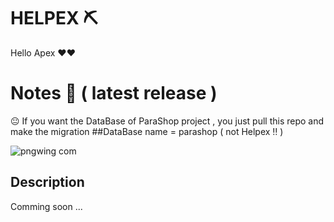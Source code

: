 # HELPEX ⛏
Hello Apex ❤❤
# Notes 🚩 ( latest release ) 
😐 If you want the DataBase of ParaShop project , you just pull this repo and make the migration
##DataBase name = parashop ( not Helpex ‼ ) 

![pngwing com](https://user-images.githubusercontent.com/84229390/218823287-5532afec-2ef0-4ad4-a86f-f521875e575c.png)

## Description
Comming soon ...
